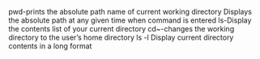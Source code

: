 pwd-prints the absolute path name of current working directory
Displays the absolute path at any given time when command is entered
ls-Display the contents list of your current directory
cd~-changes the working directory to the user’s home directory
ls -l  Display current directory contents in a long format
